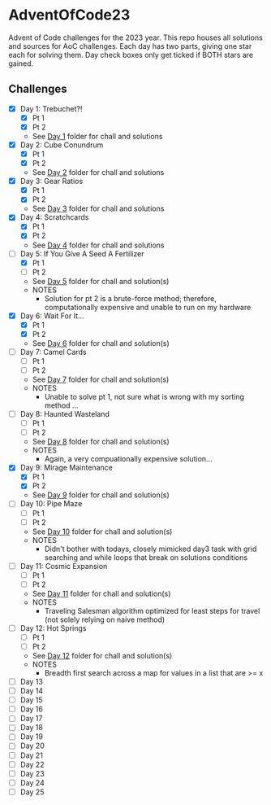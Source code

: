 # AdventOfCode23
Advent of Code challenges for the 2023 year.
This repo houses all solutions and sources for AoC challenges. 
Each day has two parts, giving one star each for solving them. 
Day check boxes only get ticked if BOTH stars are gained.

## Challenges
- [x] Day 1: Trebuchet?!
  - [x] Pt 1
  - [x] Pt 2
  - See [Day 1](https://github.com/chababster/AdventOfCode23/tree/main/day1) folder for chall and solutions
- [x] Day 2: Cube Conundrum
  - [x] Pt 1
  - [x] Pt 2
  - See [Day 2](https://github.com/chababster/AdventOfCode23/tree/main/day2) folder for chall and solutions
- [x] Day 3: Gear Ratios
  - [x] Pt 1
  - [x] Pt 2
  - See [Day 3](https://github.com/chababster/AdventOfCode23/tree/main/day3) folder for chall and solutions
- [x] Day 4: Scratchcards
  - [x] Pt 1
  - [x] Pt 2
  - See [Day 4](https://github.com/chababster/AdventOfCode23/tree/main/day4) folder for chall and solutions
- [ ] Day 5: If You Give A Seed A Fertilizer
  - [x] Pt 1
  - [ ] Pt 2
  - See [Day 5](https://github.com/chababster/AdventOfCode23/tree/main/day5) folder for chall and solution(s)
  - NOTES
    - Solution for pt 2 is a brute-force method; therefore, computationally expensive and unable to run on my hardware
- [x] Day 6: Wait For It...
  - [x] Pt 1
  - [x] Pt 2
  - See [Day 6](https://github.com/chababster/AdventOfCode23/tree/main/day6) folder for chall and solution(s)
- [ ] Day 7: Camel Cards
  - [ ] Pt 1
  - [ ] Pt 2
  - See [Day 7](https://github.com/chababster/AdventOfCode23/tree/main/day7) folder for chall and solution(s)
  - NOTES
    - Unable to solve pt 1, not sure what is wrong with my sorting method ... 
- [ ] Day 8: Haunted Wasteland
  - [ ] Pt 1
  - [ ] Pt 2
  - See [Day 8](https://github.com/chababster/AdventOfCode23/tree/main/day8) folder for chall and solution(s)
  - NOTES
    - Again, a very compuationally expensive solution... 
- [x] Day 9: Mirage Maintenance
  - [x] Pt 1
  - [x] Pt 2
  - See [Day 9](https://github.com/chababster/AdventOfCode23/tree/main/day9) folder for chall and solution(s)
- [ ] Day 10: Pipe Maze
  - [ ] Pt 1
  - [ ] Pt 2
  - See [Day 10](https://github.com/chababster/AdventOfCode23/tree/main/day10) folder for chall and solution(s)
  - NOTES
    - Didn't bother with todays, closely mimicked day3 task with grid searching and while loops that break on solutions conditions
- [ ] Day 11: Cosmic Expansion
  - [ ] Pt 1
  - [ ] Pt 2
  - See [Day 11](https://github.com/chababster/AdventOfCode23/tree/main/day11) folder for chall and solution(s)
  - NOTES
    - Traveling Salesman algorithm optimized for least steps for travel (not solely relying on naive method) 
- [ ] Day 12: Hot Springs
  - [ ] Pt 1
  - [ ] Pt 2
  - See [Day 12](https://github.com/chababster/AdventOfCode23/tree/main/day12) folder for chall and solution(s)
  - NOTES
    - Breadth first search across a map for values in a list that are >= x 
- [ ] Day 13
- [ ] Day 14
- [ ] Day 15
- [ ] Day 16
- [ ] Day 17
- [ ] Day 18
- [ ] Day 19
- [ ] Day 20
- [ ] Day 21
- [ ] Day 22
- [ ] Day 23
- [ ] Day 24
- [ ] Day 25
